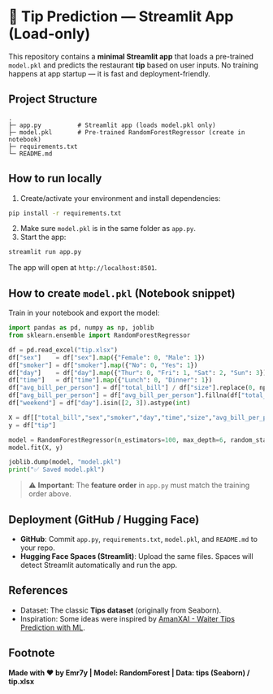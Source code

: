 # 🧮 Tip Prediction — Streamlit App (Load-only)

This repository contains a **minimal Streamlit app** that loads a pre-trained `model.pkl` and predicts the restaurant **tip** based on user inputs. No training happens at app startup — it is fast and deployment-friendly.

## Project Structure
```
.
├─ app.py          # Streamlit app (loads model.pkl only)
├─ model.pkl       # Pre-trained RandomForestRegressor (create in notebook)
├─ requirements.txt
└─ README.md
```

## How to run locally
1) Create/activate your environment and install dependencies:
```bash
pip install -r requirements.txt
```
2) Make sure `model.pkl` is in the same folder as `app.py`.
3) Start the app:
```bash
streamlit run app.py
```
The app will open at `http://localhost:8501`.

## How to create `model.pkl` (Notebook snippet)
Train in your notebook and export the model:
```python
import pandas as pd, numpy as np, joblib
from sklearn.ensemble import RandomForestRegressor

df = pd.read_excel("tip.xlsx")
df["sex"]    = df["sex"].map({"Female": 0, "Male": 1})
df["smoker"] = df["smoker"].map({"No": 0, "Yes": 1})
df["day"]    = df["day"].map({"Thur": 0, "Fri": 1, "Sat": 2, "Sun": 3})
df["time"]   = df["time"].map({"Lunch": 0, "Dinner": 1})
df["avg_bill_per_person"] = df["total_bill"] / df["size"].replace(0, np.nan)
df["avg_bill_per_person"] = df["avg_bill_per_person"].fillna(df["total_bill"])
df["weekend"] = df["day"].isin([2, 3]).astype(int)

X = df[["total_bill","sex","smoker","day","time","size","avg_bill_per_person","weekend"]]
y = df["tip"]

model = RandomForestRegressor(n_estimators=100, max_depth=6, random_state=42)
model.fit(X, y)

joblib.dump(model, "model.pkl")
print("✅ Saved model.pkl")
```

> ⚠️ **Important**: The **feature order** in `app.py` must match the training order above.

## Deployment (GitHub / Hugging Face)
- **GitHub**: Commit `app.py`, `requirements.txt`, `model.pkl`, and `README.md` to your repo.
- **Hugging Face Spaces (Streamlit)**: Upload the same files. Spaces will detect Streamlit automatically and run the app.

## References

- Dataset: The classic **Tips dataset** (originally from Seaborn).
- Inspiration: Some ideas were inspired by [AmanXAI - Waiter Tips Prediction with ML](https://amanxai.com/2022/02/01/waiter-tips-prediction-with-machine-learning/).


## Footnote
**Made with ❤️ by Emr7y | Model: RandomForest | Data: tips (Seaborn) / tip.xlsx**
